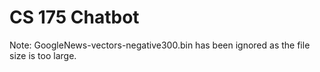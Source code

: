 # CS 175 Chatbot

Note: GoogleNews-vectors-negative300.bin has been ignored as the file size is too large.

